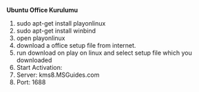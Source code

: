 **Ubuntu Office Kurulumu**
  1) sudo apt-get install playonlinux
  2) sudo apt-get install winbind
  3) open playonlinux
  4) download a office setup file from internet.
  5) run download on play on linux and select setup file which you downloaded
  6) Start Activation:
  7) Server: kms8.MSGuides.com
  8) Port: 1688
